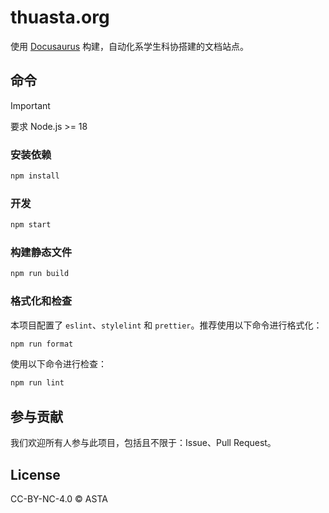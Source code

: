 # thuasta.org

使用 [Docusaurus](https://docusaurus.io/zh-CN/) 构建，自动化系学生科协搭建的文档站点。

## 命令

> [!IMPORTANT]
>
> 要求 Node.js >= 18

### 安装依赖

```bash
npm install
```

### 开发

```bash
npm start
```

### 构建静态文件

```bash
npm run build
```

### 格式化和检查

本项目配置了 `eslint`、`stylelint` 和 `prettier`。推荐使用以下命令进行格式化：

```bash
npm run format
```

使用以下命令进行检查：

```bash
npm run lint
```

## 参与贡献

我们欢迎所有人参与此项目，包括且不限于：Issue、Pull Request。

## License

CC-BY-NC-4.0 © ASTA
